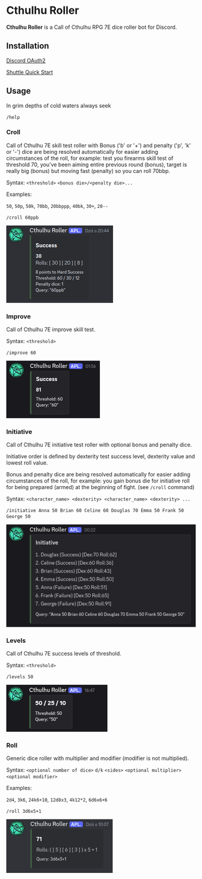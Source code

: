 # Cthulhu Roller

**Cthulhu Roller** is a Call of Cthulhu RPG 7E dice roller bot for Discord.

## Installation

[Discord OAuth2](https://discord.com/developers/docs/topics/oauth2)

[Shuttle Quick Start](https://docs.shuttle.rs/getting-started/quick-start)

## Usage

In grim depths of cold waters always seek

```text
/help
```

### Croll

Call of Cthulhu 7E skill test roller with Bonus ('b' or '+') and penalty ('p', 'k' or '-') dice are being resolved automatically for easier adding circumstances of the roll, for example: test you firearms skill test of threshold 70, you've been aiming entire previous round (bonus), target is really big (bonus) but moving fast (penalty) so you can roll 70bbp.

Syntax: `<threshold>` `<bonus die>/<penalty die>...`

Examples:

`50`, `50p`, `50k`, `70bb`, `20bbppp`, `40bk`, `30+`, `20--`

```text
/croll 60ppb
```

![croll](docs/croll.png)

### Improve 

Call of Cthulhu 7E improve skill test.

Syntax: `<threshold>`

```text
/improve 60
```

![improve](docs/improve.png)

### Initiative

Call of Cthulhu 7E initiative test roller with optional bonus and penalty dice.

Initiative order is defined by dexterity test success level, dexterity value and lowest roll value.

Bonus and penalty dice are being resolved automatically for easier adding circumstances of the roll, for example: you gain bonus die for initiative roll for being prepared (armed) at the beginning of fight. (see `/croll` command)

Syntax: `<character_name> <dexterity> <character_name> <dexterity> ...`

```text
/initiative Anna 50 Brian 60 Celine 60 Douglas 70 Emma 50 Frank 50 George 50
```

![initiative](docs/initiative.png)

### Levels 

Call of Cthulhu 7E success levels of threshold.

Syntax: `<threshold>`

```text
/levels 50
```
![levels](docs/levels.png)

### Roll

Generic dice roller with multiplier and modifier (modifier is not multiplied).

Syntax: `<optional number of dice>` `d/k` `<sides>` `<optional multiplier>` `<optional modifier>`

Examples:

`2d4`, `3k6`, `24k6+10`, `12d8x3`, `4k12*2`, `6d6x6+6`

```text
/roll 3d6x5+1
```

![roll](docs/roll.png)
